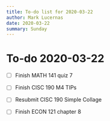 ```yaml
---
title: To-do list for 2020-03-22
author: Mark Lucernas
date: 2020-03-22
summary: Sunday
---
```



# To-do 2020-03-22

- [ ] Finish MATH 141 quiz 7
- [ ] Finish CISC 190 M4 TIPs
- [ ] Resubmit CISC 190 Simple Collage
- [ ] Finish ECON 121 chapter 8


